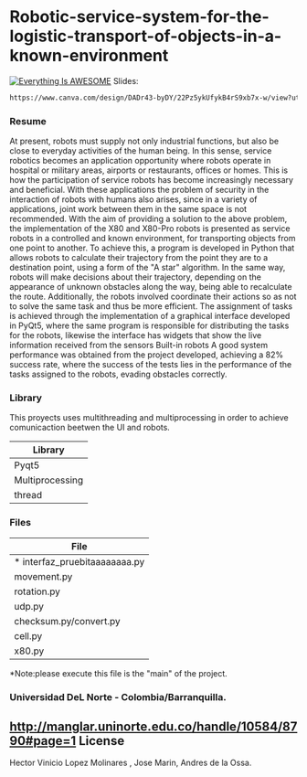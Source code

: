 # Robotic-service-system-for-the-logistic-transport-of-objects-in-a-known-environment

[![Everything Is AWESOME](https://i.imgur.com/1b2KJ2h.png)](https://www.youtube.com/watch?v=Tw2dobf_rP0&feature=youtu.be "Indoor Delivery Robots")
Slides:
```sh
https://www.canva.com/design/DADr43-byDY/22Pz5ykUfykB4rS9xb7x-w/view?utm_content=DADr43-byDY&utm_campaign=designshare&utm_medium=link&utm_source=viewer
```




### Resume
At present, robots must supply not only industrial functions, but also be close to everyday activities of the human being. In this sense, service robotics becomes an application opportunity where robots operate in hospital or military areas, airports or restaurants, offices or homes. This is how the participation of service robots has become increasingly necessary and beneficial. With these applications the problem of security in the interaction of robots with humans also arises, since in a variety of applications, joint work between them in the same space is not recommended. With the aim of providing a solution to the above problem, the implementation of the X80 and X80-Pro robots is presented as service robots in a controlled and known environment, for transporting objects from one point to another. To achieve this, a program is developed in Python that allows robots to calculate their trajectory from the point they are to a destination point, using a form of the "A star" algorithm. In the same way, robots will make decisions about their trajectory, depending on the appearance of unknown obstacles along the way, being able to recalculate the route. Additionally, the robots involved coordinate their actions so as not to solve the same task and thus be more efficient. The assignment of tasks is achieved through the implementation of a graphical interface developed in PyQt5, where the same program is responsible for distributing the tasks for the robots, likewise the interface has widgets that show the live information received from the sensors Built-in robots A good system performance was obtained from the project developed, achieving a 82% success rate, where the success of the tests lies in the performance of the tasks assigned to the robots, evading obstacles correctly.

### Library

This proyects uses multithreading and multiprocessing in order to achieve comunicaction beetwen the UI and robots.

| Library |
| ------ |
| Pyqt5 | 
| Multiprocessing | 
| thread| 
### Files



| File | 
| ------ |
|*  interfaz_pruebitaaaaaaaa.py |
| movement.py| 
| rotation.py|
|udp.py|
|checksum.py/convert.py|
|cell.py|
|x80.py|

*Note:please execute this file is the "main" of the project. 







### Universidad DeL Norte - Colombia/Barranquilla.
http://manglar.uninorte.edu.co/handle/10584/8790#page=1
License
----

Hector Vinicio Lopez Molinares , Jose Marin, Andres de la Ossa.











